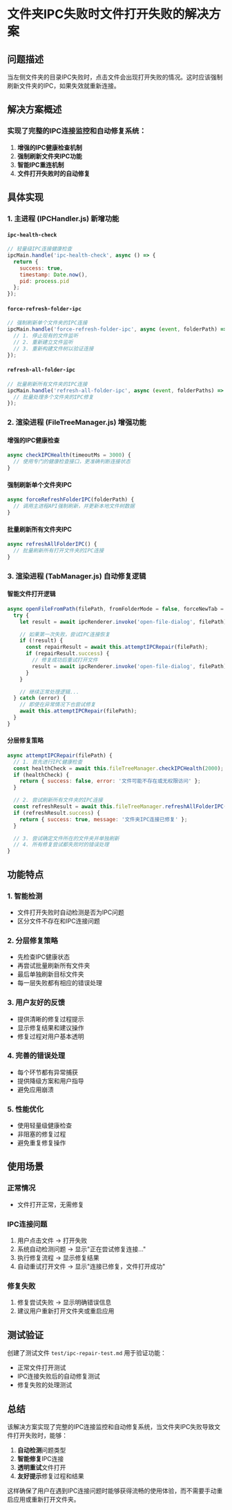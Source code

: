 # 文件夹IPC失败时文件打开失败的解决方案

## 问题描述
当左侧文件夹的目录IPC失败时，点击文件会出现打开失败的情况。这时应该强制刷新文件夹的IPC，如果失效就重新连接。

## 解决方案概述

### 实现了完整的IPC连接监控和自动修复系统：

1. **增强的IPC健康检查机制**
2. **强制刷新文件夹IPC功能**
3. **智能IPC重连机制**
4. **文件打开失败时的自动修复**

## 具体实现

### 1. 主进程 (IPCHandler.js) 新增功能

#### `ipc-health-check`
```javascript
// 轻量级IPC连接健康检查
ipcMain.handle('ipc-health-check', async () => {
  return {
    success: true,
    timestamp: Date.now(),
    pid: process.pid
  };
});
```

#### `force-refresh-folder-ipc`
```javascript
// 强制刷新单个文件夹的IPC连接
ipcMain.handle('force-refresh-folder-ipc', async (event, folderPath) => {
  // 1. 停止现有的文件监听
  // 2. 重新建立文件监听
  // 3. 重新构建文件树以验证连接
});
```

#### `refresh-all-folder-ipc`
```javascript
// 批量刷新所有文件夹的IPC连接
ipcMain.handle('refresh-all-folder-ipc', async (event, folderPaths) => {
  // 批量处理多个文件夹的IPC修复
});
```

### 2. 渲染进程 (FileTreeManager.js) 增强功能

#### 增强的IPC健康检查
```javascript
async checkIPCHealth(timeoutMs = 3000) {
  // 使用专门的健康检查接口，更准确判断连接状态
}
```

#### 强制刷新单个文件夹IPC
```javascript
async forceRefreshFolderIPC(folderPath) {
  // 调用主进程API强制刷新，并更新本地文件树数据
}
```

#### 批量刷新所有文件夹IPC
```javascript
async refreshAllFolderIPC() {
  // 批量刷新所有打开文件夹的IPC连接
}
```

### 3. 渲染进程 (TabManager.js) 自动修复逻辑

#### 智能文件打开逻辑
```javascript
async openFileFromPath(filePath, fromFolderMode = false, forceNewTab = false, fileType = 'subfolder-file') {
  try {
    let result = await ipcRenderer.invoke('open-file-dialog', filePath);

    // 如果第一次失败，尝试IPC连接恢复
    if (!result) {
      const repairResult = await this.attemptIPCRepair(filePath);
      if (repairResult.success) {
        // 修复成功后重试打开文件
        result = await ipcRenderer.invoke('open-file-dialog', filePath);
      }
    }

    // 继续正常处理逻辑...
  } catch (error) {
    // 即使在异常情况下也尝试修复
    await this.attemptIPCRepair(filePath);
  }
}
```

#### 分层修复策略
```javascript
async attemptIPCRepair(filePath) {
  // 1. 首先进行IPC健康检查
  const healthCheck = await this.fileTreeManager.checkIPCHealth(2000);
  if (healthCheck) {
    return { success: false, error: '文件可能不存在或无权限访问' };
  }

  // 2. 尝试刷新所有文件夹的IPC连接
  const refreshResult = await this.fileTreeManager.refreshAllFolderIPC();
  if (refreshResult.success) {
    return { success: true, message: '文件夹IPC连接已修复' };
  }

  // 3. 尝试确定文件所在的文件夹并单独刷新
  // 4. 所有修复尝试都失败时的错误处理
}
```

## 功能特点

### 1. 智能检测
- 文件打开失败时自动检测是否为IPC问题
- 区分文件不存在和IPC连接问题

### 2. 分层修复策略
- 先检查IPC健康状态
- 再尝试批量刷新所有文件夹
- 最后单独刷新目标文件夹
- 每一层失败都有相应的错误处理

### 3. 用户友好的反馈
- 提供清晰的修复过程提示
- 显示修复结果和建议操作
- 修复过程对用户基本透明

### 4. 完善的错误处理
- 每个环节都有异常捕获
- 提供降级方案和用户指导
- 避免应用崩溃

### 5. 性能优化
- 使用轻量级健康检查
- 非阻塞的修复过程
- 避免重复修复操作

## 使用场景

### 正常情况
- 文件打开正常，无需修复

### IPC连接问题
1. 用户点击文件 → 打开失败
2. 系统自动检测问题 → 显示"正在尝试修复连接..."
3. 执行修复流程 → 显示修复结果
4. 自动重试打开文件 → 显示"连接已修复，文件打开成功"

### 修复失败
1. 修复尝试失败 → 显示明确错误信息
2. 建议用户重新打开文件夹或重启应用

## 测试验证

创建了测试文件 `test/ipc-repair-test.md` 用于验证功能：
- 正常文件打开测试
- IPC连接失败后的自动修复测试
- 修复失败的处理测试

## 总结

该解决方案实现了完整的IPC连接监控和自动修复系统，当文件夹IPC失败导致文件打开失败时，能够：

1. **自动检测**问题类型
2. **智能修复**IPC连接
3. **透明重试**文件打开
4. **友好提示**修复过程和结果

这样确保了用户在遇到IPC连接问题时能够获得流畅的使用体验，而不需要手动重启应用或重新打开文件夹。